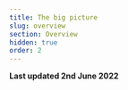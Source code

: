 ```yaml
---
title: The big picture
slug: overview
section: Overview
hidden: true
order: 2
---
```


**Last updated 2nd June 2022**

